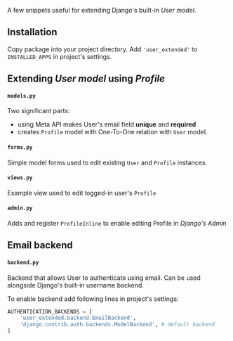 A few snippets useful for extending Django's built-in _User model_.

## Installation
Copy package into your project directory.
Add `'user_extended'` to `INSTALLED_APPS` in project's settings.

## Extending _User model_ using _Profile_
#### `models.py`
Two significant parts:
- using Meta API makes User's email field __unique__ and __required__
- creates `Profile` model with One-To-One relation with `User` model.
#### `forms.py`
Simple model forms used to edit existing `User` and `Profile` instances.
#### `views.py`
Example view used to edit logged-in user's `Profile`
#### `admin.py`
Adds and register `ProfileInline` to enable editing Profile in _Django's Admin_

## Email backend
#### `backend.py`
Backend that allows User to authenticate using email. Can be used alongside Django's built-in username backend.

To enable backend add following lines in project's settings:
```python
AUTHENTICATION_BACKENDS = [
    'user_extended.backend.EmailBackend',
    'django.contrib.auth.backends.ModelBackend', # default backend
]
```
